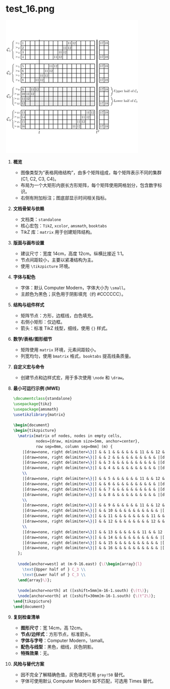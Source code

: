 # test_16.png

![test_16.png](../../../eval_dataset/images/test_16.png)

1. **概览**
   - 图像类型为“表格网络结构”，由多个矩阵组成，每个矩阵表示不同的集群 (C1, C2, C3, C4)。
   - 布局为一个大矩形内嵌长方形矩阵，每个矩阵使用网格划分，包含数字标识。
   - 右侧有附加标注；图底部显示时间相关指标。

2. **文档骨架与依赖**
   - 文档类：`standalone`
   - 核心宏包：`TikZ`, `xcolor`, `amsmath`, `booktabs`
   - TikZ 库：`matrix` 用于创建矩阵结构。

3. **版面与画布设置**
   - 建议尺寸：宽度 14cm，高度 12cm。纵横比接近 1:1。
   - 节点间距较小，主要以紧凑结构为主。
   - 使用 `\tikzpicture` 环境。

4. **字体与配色**
   - 字体：默认 Computer Modern，字体大小为 `\small`。
   - 主颜色为黑色；灰色用于阴影填充（约 #CCCCCC）。

5. **结构与组件样式**
   - 矩阵节点：方形，边框线，白色填充。
   - 右侧小矩形：仅边框。
   - 箭头：标准 TikZ 线型，细线，使用 `{}` 样式。

6. **数学/表格/图形细节**
   - 矩阵使用 `matrix` 环境，元素间距较小。
   - 列宽均匀，使用 `bmatrix` 格式，`booktabs` 提高线条质量。

7. **自定义宏与命令**
   - 创建节点和边样式宏，用于多次使用 `\node` 和 `\draw`。

8. **最小可运行示例 (MWE)**
   ```latex
   \documentclass{standalone}
   \usepackage{tikz}
   \usepackage{amsmath}
   \usetikzlibrary{matrix}

   \begin{document}
   \begin{tikzpicture}
     \matrix[matrix of nodes, nodes in empty cells,
             nodes={draw, minimum size=5mm, anchor=center},
             row sep=0mm, column sep=0mm] (m) {
       |[draw=none, right delimiter=\}|] & & 1 & & & & & & 11 & & 12 & & |[draw=none, right delimiter=\}|] & 17 & 18\\
       |[draw=none, right delimiter=\}|] & & 2 & & & & & & & & & & |[draw=none, right delimiter=\}|] & \\
       |[draw=none, right delimiter=\}|] & & 3 & & & & & & & & & & |[draw=none, right delimiter=\}|] & \\
       |[draw=none, right delimiter=\}|] & & 4 & & & & & & & & & & |[draw=none, right delimiter=\}|] & \\
       \\
       |[draw=none, right delimiter=\}|] & & 5 & & & & & & 11 & & 12 & & |[draw=none, right delimiter=\}|] & \\
       |[draw=none, right delimiter=\}|] & & 6 & & & & & & & & & & |[draw=none, right delimiter=\}|] & \\
       |[draw=none, right delimiter=\}|] & & 7 & & & & & & & & & & |[draw=none, right delimiter=\}|] & \\
       |[draw=none, right delimiter=\}|] & & 8 & & & & & & & & & & |[draw=none, right delimiter=\}|] & \\
       \\
       |[draw=none, right delimiter=\}|] & & 9 & & & & & & 11 & & 12 & & |[draw=none, right delimiter=\}|] &\\
       |[draw=none, right delimiter=\}|] & & 10 & & & & & & & & & & |[draw=none, right delimiter=\}|] & \\
       |[draw=none, right delimiter=\}|] & & 11 & & & & & & & & 11 & & |[draw=none, right delimiter=\}|] & \\
       |[draw=none, right delimiter=\}|] & & 12 & & & & & & & & 12 & & |[draw=none, right delimiter=\}|] & \\
       \\
       |[draw=none, right delimiter=\}|] & & 13 & & & & & & 11 & & 12 & & |[draw=none, right delimiter=\}|] & \\
       |[draw=none, right delimiter=\}|] & & 14 & & & & & & & & & & |[draw=none, right delimiter=\}|] & \\
       |[draw=none, right delimiter=\}|] & & 15 & & & & & & & & & & |[draw=none, right delimiter=\}|] & \\
       |[draw=none, right delimiter=\}|] & & 16 & & & & & & & & & & |[draw=none, right delimiter=\}|] & \\
     };

     \node[anchor=west] at (m-9-16.east) {\(\begin{array}{l}
       \text{Upper half of } C_3 \\
       \text{Lower half of } C_3 \\
     \end{array}\)};
   
     \node[anchor=north] at ([xshift=5mm]m-16-1.south) {\(t\)};
     \node[anchor=north] at ([xshift=30mm]m-16-1.south) {\(t^2\)};
   \end{tikzpicture}
   \end{document}
   ```

9. **复刻检查清单**
   - **图形尺寸**：宽 14cm，高 12cm。
   - **节点/边样式**：方形节点，标准箭头。
   - **字体与字号**：Computer Modern，\small。
   - **配色与线型**：黑色，细线，灰色阴影。
   - **特殊效果**：无。

10. **风险与替代方案**
    - 因不完全了解精确色值，灰色填充可用 `gray!50` 替代。
    - 字体可使用默认 Computer Modern 如不匹配，可选用 Times 替代。
